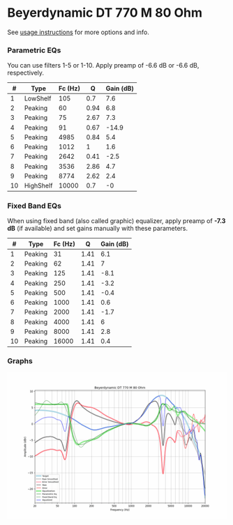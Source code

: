 # Beyerdynamic DT 770 M 80 Ohm
See [usage instructions](https://github.com/jaakkopasanen/AutoEq#usage) for more options and info.

### Parametric EQs
You can use filters 1-5 or 1-10. Apply preamp of -6.6 dB or -6.6 dB, respectively.

|   # | Type      |   Fc (Hz) |    Q |   Gain (dB) |
|-----|-----------|-----------|------|-------------|
|   1 | LowShelf  |       105 | 0.7  |         7.6 |
|   2 | Peaking   |        60 | 0.94 |         6.8 |
|   3 | Peaking   |        75 | 2.67 |         7.3 |
|   4 | Peaking   |        91 | 0.67 |       -14.9 |
|   5 | Peaking   |      4985 | 0.84 |         5.4 |
|   6 | Peaking   |      1012 | 1    |         1.6 |
|   7 | Peaking   |      2642 | 0.41 |        -2.5 |
|   8 | Peaking   |      3536 | 2.86 |         4.7 |
|   9 | Peaking   |      8774 | 2.62 |         2.4 |
|  10 | HighShelf |     10000 | 0.7  |        -0   |

### Fixed Band EQs
When using fixed band (also called graphic) equalizer, apply preamp of **-7.3 dB** (if available) and set gains manually with these parameters.

|   # | Type    |   Fc (Hz) |    Q |   Gain (dB) |
|-----|---------|-----------|------|-------------|
|   1 | Peaking |        31 | 1.41 |         6.1 |
|   2 | Peaking |        62 | 1.41 |         7   |
|   3 | Peaking |       125 | 1.41 |        -8.1 |
|   4 | Peaking |       250 | 1.41 |        -3.2 |
|   5 | Peaking |       500 | 1.41 |        -0.4 |
|   6 | Peaking |      1000 | 1.41 |         0.6 |
|   7 | Peaking |      2000 | 1.41 |        -1.7 |
|   8 | Peaking |      4000 | 1.41 |         6   |
|   9 | Peaking |      8000 | 1.41 |         2.8 |
|  10 | Peaking |     16000 | 1.41 |         0.4 |

### Graphs
![](./Beyerdynamic%20DT%20770%20M%2080%20Ohm.png)
